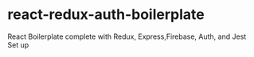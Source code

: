 # react-redux-auth-boilerplate
React Boilerplate complete with Redux, Express,Firebase, Auth, and Jest Set up 
